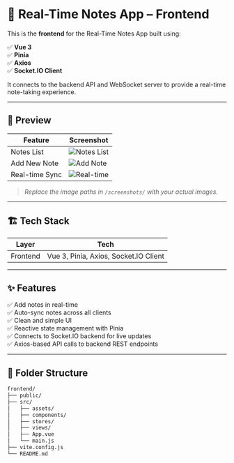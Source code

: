 # 📝 Real-Time Notes App – Frontend

This is the **frontend** for the Real-Time Notes App built using:

✅ **Vue 3**  
✅ **Pinia**  
✅ **Axios**  
✅ **Socket.IO Client**

It connects to the backend API and WebSocket server to provide a real-time note-taking experience.

---

## 📸 **Preview**

| Feature        | Screenshot               |
|----------------|-------------------------|
| Notes List      | ![Notes List](screenshots/notes-list.png) |
| Add New Note    | ![Add Note](screenshots/add-note.png)     |
| Real-time Sync  | ![Real-time](screenshots/real-time.png)   |

> _Replace the image paths in `/screenshots/` with your actual images._

---

## 🏗️ **Tech Stack**

| Layer       | Tech                      |
|-------------|--------------------------|
| Frontend     | Vue 3, Pinia, Axios, Socket.IO Client |

---

## ✨ **Features**

✅ Add notes in real-time  
✅ Auto-sync notes across all clients  
✅ Clean and simple UI  
✅ Reactive state management with Pinia  
✅ Connects to Socket.IO backend for live updates  
✅ Axios-based API calls to backend REST endpoints

---

## 📂 **Folder Structure**

```bash
frontend/
├── public/
├── src/
│   ├── assets/
│   ├── components/
│   ├── stores/
│   ├── views/
│   ├── App.vue
│   └── main.js
├── vite.config.js
└── README.md
